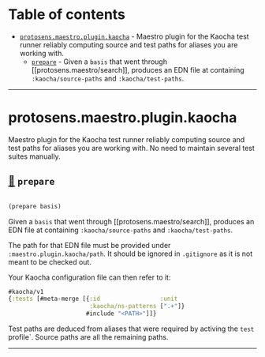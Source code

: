 # Table of contents
-  [`protosens.maestro.plugin.kaocha`](#protosens.maestro.plugin.kaocha)  - Maestro plugin for the Kaocha test runner reliably computing source and test paths for aliases you are working with.
    -  [`prepare`](#protosens.maestro.plugin.kaocha/prepare) - Given a <code>basis</code> that went through [[protosens.maestro/search]], produces an EDN file at containing <code>:kaocha/source-paths</code> and <code>:kaocha/test-paths</code>.

-----
# <a name="protosens.maestro.plugin.kaocha">protosens.maestro.plugin.kaocha</a>


Maestro plugin for the Kaocha test runner reliably computing source and test paths for aliases you are
   working with. No need to maintain several test suites manually.




## <a name="protosens.maestro.plugin.kaocha/prepare">[:page_facing_up:](https://github.com/protosens/monorepo.cljc/blob/develop/module/maestro.plugin.kaocha/src/main/clj/protosens/maestro/plugin/kaocha.clj#L13-L46) `prepare`</a>
``` clojure

(prepare basis)
```


Given a `basis` that went through [[protosens.maestro/search]], produces an EDN file
   at containing `:kaocha/source-paths` and `:kaocha/test-paths`.

   The path for that EDN file must be provided under `:maestro.plugin.kaocha/path`. It should be
   ignored in `.gitignore` as it is not meant to be checked out.

   Your Kaocha configuration file can then refer to it:

   ```clojure
   #kaocha/v1
   {:tests [#meta-merge [{:id                 :unit
                          :kaocha/ns-patterns [".+"]}
                         #include "<PATH>"]]}
   ```

   Test paths are deduced from aliases that were required by activing the `test` profile`. Source
   paths are all the remaining paths.

-----
